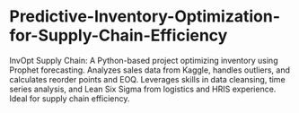 # Predictive-Inventory-Optimization-for-Supply-Chain-Efficiency
InvOpt Supply Chain: A Python-based project optimizing inventory using Prophet forecasting. Analyzes sales data from Kaggle, handles outliers, and calculates reorder points and EOQ. Leverages skills in data cleansing, time series analysis, and Lean Six Sigma from logistics and HRIS experience. Ideal for supply chain efficiency.
